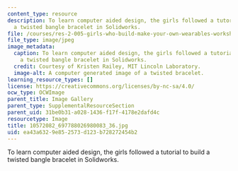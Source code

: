 ```yaml
---
content_type: resource
description: To learn computer aided design, the girls followed a tutorial to build
  a twisted bangle bracelet in Solidworks.
file: /courses/res-2-005-girls-who-build-make-your-own-wearables-workshop-spring-2015/ea43a6329e852573d123b728272454b2_10572082_697788026980083_36.jpg
file_type: image/jpeg
image_metadata:
  caption: To learn computer aided design, the girls followed a tutorial to build
    a twisted bangle bracelet in Solidworks.
  credit: Courtesy of Kristen Railey, MIT Lincoln Laboratory.
  image-alt: A computer generated image of a twisted bracelet.
learning_resource_types: []
license: https://creativecommons.org/licenses/by-nc-sa/4.0/
ocw_type: OCWImage
parent_title: Image Gallery
parent_type: SupplementalResourceSection
parent_uid: 31be0b31-a028-1436-f17f-4178e2dafd4c
resourcetype: Image
title: 10572082_697788026980083_36.jpg
uid: ea43a632-9e85-2573-d123-b728272454b2
---
```

To learn computer aided design, the girls followed a tutorial to build a twisted bangle bracelet in Solidworks.